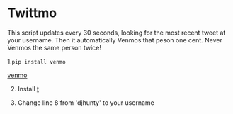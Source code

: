 # Twittmo
This script updates every 30 seconds, looking for the most recent tweet at your username. Then it automatically Venmos that peson one cent. Never Venmos the same person twice!


1.`pip install venmo` 

[venmo](https://github.com/zackhsi/venmo)

2. Install [t](https://github.com/sferik/t)

3. Change line 8 from 'djhunty' to your username
